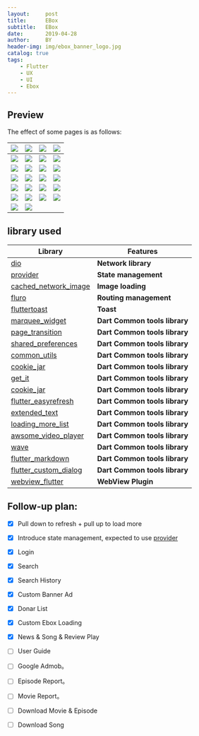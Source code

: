 ```yaml
---
layout:     post
title:      EBox
subtitle:   EBox 
date:       2019-04-28
author:     BY
header-img: img/ebox_banner_logo.jpg
catalog: true
tags:
    - Flutter
    - UX
    - UI
    - Ebox
---
```

## Preview

The effect of some pages is as follows:

| ![](https://kohtut.dev/img/Screenshot_1588094869.png) | ![](https://kohtut.dev/img/Screenshot_1588094869.png) | ![](https://kohtut.dev/img/Screenshot_1588094869.png) | ![](https://kohtut.dev/img/Screenshot_1588094869.png) |
|:-----------------------------------------------------:|:-----------------------------------------------------:|:-----------------------------------------------------:|:-----------------------------------------------------:|
| ![](https://kohtut.dev/img/Screenshot_1588094869.png) | ![](https://kohtut.dev/img/Screenshot_1588094869.png) | ![](https://kohtut.dev/img/Screenshot_1588094869.png) | ![](https://kohtut.dev/img/Screenshot_1588094869.png) |
| ![](https://kohtut.dev/img/Screenshot_1588094869.png) | ![](https://kohtut.dev/img/Screenshot_1588094869.png) | ![](https://kohtut.dev/img/Screenshot_1588094869.png) | ![](https://kohtut.dev/img/Screenshot_1588094869.png) |
| ![](https://kohtut.dev/img/Screenshot_1588094869.png) | ![](https://kohtut.dev/img/Screenshot_1588094869.png) | ![](https://kohtut.dev/img/Screenshot_1588094869.png) | ![](https://kohtut.dev/img/Screenshot_1588094869.png) |
|           ![](./preview/Screenshot_18.png)            | ![](https://kohtut.dev/img/Screenshot_1588094869.png) | ![](https://kohtut.dev/img/Screenshot_1588094869.png) | ![](https://kohtut.dev/img/Screenshot_1588094869.png) |
| ![](https://kohtut.dev/img/Screenshot_1588094869.png) | ![](https://kohtut.dev/img/Screenshot_1588094869.png) | ![](https://kohtut.dev/img/Screenshot_1588094869.png) |           ![](./preview/Screenshot_25.jpg)            |
| ![](https://kohtut.dev/img/Screenshot_1588094869.png) | ![](https://kohtut.dev/img/Screenshot_1588094869.png) |                                                       |                                                       |

## library used

| Library                                                                                    | Features                      |
|--------------------------------------------------------------------------------------------|-------------------------------|
| [dio](https://github.com/flutterchina/dio)                                                 | **Network library**           |
| [provider](https://github.com/rrousselGit/provider)                                        | **State management**          |
| [cached_network_image](https://github.com/renefloor/flutter_cached_network_image)          | **Image loading**             |
| [fluro](https://github.com/theyakka/fluro)                                                 | **Routing management**        |
| [fluttertoast](https://github.com/OpenFlutter/flutter_oktoast)                             | **Toast**                     |
| [marquee_widget](https://github.com/Sky24n/common_utils)                                   | **Dart Common tools library** |
| [page_transition](https://github.com/Sky24n/common_utils)                                  | **Dart Common tools library** |
| [shared_preferences](https://github.com/Sky24n/common_utils)                               | **Dart Common tools library** |
| [common_utils](https://github.com/Sky24n/common_utils)                                     | **Dart Common tools library** |
| [cookie_jar](https://github.com/Sky24n/common_utils)                                       | **Dart Common tools library** |
| [get_it](https://github.com/Sky24n/common_utils)                                           | **Dart Common tools library** |
| [cookie_jar](https://github.com/Sky24n/common_utils)                                       | **Dart Common tools library** |
| [flutter_easyrefresh](https://github.com/Sky24n/common_utils)                              | **Dart Common tools library** |
| [extended_text](https://github.com/Sky24n/common_utils)                                    | **Dart Common tools library** |
| [loading_more_list](https://github.com/Sky24n/common_utils)                                | **Dart Common tools library** |
| [awsome_video_player](https://github.com/Sky24n/common_utils)                              | **Dart Common tools library** |
| [wave](https://github.com/Sky24n/common_utils)                                             | **Dart Common tools library** |
| [flutter_markdown](https://github.com/Sky24n/common_utils)                                 | **Dart Common tools library** |
| [flutter_custom_dialog](https://github.com/Sky24n/common_utils)                            | **Dart Common tools library** |
| [webview_flutter](https://github.com/flutter/plugins/tree/master/packages/webview_flutter) | **WebView Plugin**            |

## Follow-up plan:

* [x] Pull down to refresh + pull up to load more

* [x] Introduce state management, expected to use [provider](https://github.com/rrousselGit/provider)

* [x] Login

* [x] Search

* [x] Search History

* [x] Custom Banner Ad

* [x] Donar List

* [x] Custom Ebox Loading

* [x] News & Song & Review Play

* [ ] User Guide

* [ ] Google Admob。

* [ ] Episode Report。

* [ ] Movie Report。

* [ ] Download Movie & Episode

* [ ] Download Song
